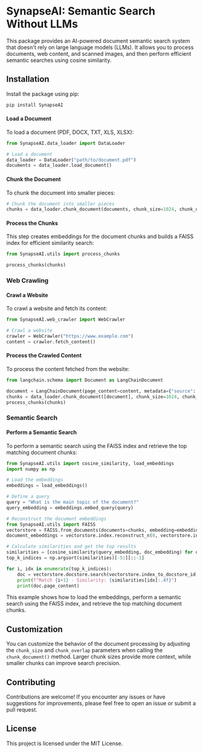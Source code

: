 
# SynapseAI: Semantic Search Without LLMs

This package provides an AI-powered document semantic search system that doesn't rely on large language models (LLMs). It allows you to process documents, web content, and scanned images, and then perform efficient semantic searches using cosine similarity.

## Installation

Install the package using pip:

```bash
pip install SynapseAI
```

#### Load a Document

To load a document (PDF, DOCX, TXT, XLS, XLSX):

```python
from SynapseAI.data_loader import DataLoader

# Load a document
data_loader = DataLoader("path/to/document.pdf")
documents = data_loader.load_document()
```

#### Chunk the Document

To chunk the document into smaller pieces:

```python
# Chunk the document into smaller pieces
chunks = data_loader.chunk_document(documents, chunk_size=1024, chunk_overlap=80)
```

#### Process the Chunks

This step creates embeddings for the document chunks and builds a FAISS index for efficient similarity search:

```python
from SynapseAI.utils import process_chunks

process_chunks(chunks)
```

### Web Crawling

#### Crawl a Website

To crawl a website and fetch its content:

```python
from SynapseAI.web_crawler import WebCrawler

# Crawl a website
crawler = WebCrawler("https://www.example.com")
content = crawler.fetch_content()
```

#### Process the Crawled Content

To process the content fetched from the website:

```python
from langchain.schema import Document as LangChainDocument

document = LangChainDocument(page_content=content, metadata={"source": "https://www.example.com"})
chunks = data_loader.chunk_document([document], chunk_size=1024, chunk_overlap=80)
process_chunks(chunks)
```

### Semantic Search

#### Perform a Semantic Search

To perform a semantic search using the FAISS index and retrieve the top matching document chunks:

```python
from SynapseAI.utils import cosine_similarity, load_embeddings
import numpy as np

# Load the embeddings
embeddings = load_embeddings()

# Define a query
query = "What is the main topic of the document?"
query_embedding = embeddings.embed_query(query)

# Reconstruct the document embeddings
from SynapseAI.utils import FAISS
vectorstore = FAISS.from_documents(documents=chunks, embedding=embeddings)
document_embeddings = vectorstore.index.reconstruct_n(0, vectorstore.index.ntotal)

# Calculate similarities and get the top results
similarities = [cosine_similarity(query_embedding, doc_embedding) for doc_embedding in document_embeddings]
top_k_indices = np.argsort(similarities)[-5:][::-1]

for i, idx in enumerate(top_k_indices):
    doc = vectorstore.docstore.search(vectorstore.index_to_docstore_id[idx])
    print(f"Match {i+1} - Similarity: {similarities[idx]:.4f}")
    print(doc.page_content)
```

This example shows how to load the embeddings, perform a semantic search using the FAISS index, and retrieve the top matching document chunks.

## Customization

You can customize the behavior of the document processing by adjusting the `chunk_size` and `chunk_overlap` parameters when calling the `chunk_document()` method. Larger chunk sizes provide more context, while smaller chunks can improve search precision.

## Contributing

Contributions are welcome! If you encounter any issues or have suggestions for improvements, please feel free to open an issue or submit a pull request.

## License

This project is licensed under the MIT License.
